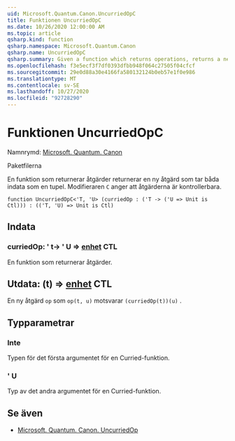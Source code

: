 ```yaml
---
uid: Microsoft.Quantum.Canon.UncurriedOpC
title: Funktionen UncurriedOpC
ms.date: 10/26/2020 12:00:00 AM
ms.topic: article
qsharp.kind: function
qsharp.namespace: Microsoft.Quantum.Canon
qsharp.name: UncurriedOpC
qsharp.summary: Given a function which returns operations, returns a new operation which takes both inputs as a tuple. The modifier `C` indicates that the operations are controllable.
ms.openlocfilehash: f3e5ecf3f7df0393dfbb948f064c27505f04cfcf
ms.sourcegitcommit: 29e0d88a30e4166fa580132124b0eb57e1f0e986
ms.translationtype: MT
ms.contentlocale: sv-SE
ms.lasthandoff: 10/27/2020
ms.locfileid: "92728290"
---
```

# <a name="uncurriedopc-function"></a>Funktionen UncurriedOpC

Namnrymd: [Microsoft. Quantum. Canon](xref:Microsoft.Quantum.Canon)

Paketfilerna [](https://nuget.org/packages/)


En funktion som returnerar åtgärder returnerar en ny åtgärd som tar båda indata som en tupel.
Modifieraren `C` anger att åtgärderna är kontrollerbara.

```qsharp
function UncurriedOpC<'T, 'U> (curriedOp : ('T -> ('U => Unit is Ctl))) : (('T, 'U) => Unit is Ctl)
```


## <a name="input"></a>Indata

### <a name="curriedop--t---u--unit-ctl"></a>curriedOp: ' t-> ' U => [enhet](xref:microsoft.quantum.lang-ref.unit) CTL

En funktion som returnerar åtgärder.



## <a name="output--tu--unit-ctl"></a>Utdata: (t) => [enhet](xref:microsoft.quantum.lang-ref.unit) CTL

En ny åtgärd `op` som `op(t, u)` motsvarar `(curriedOp(t))(u)` .

## <a name="type-parameters"></a>Typparametrar

### <a name="t"></a>Inte

Typen för det första argumentet för en Curried-funktion.
### <a name="u"></a>' U

Typ av det andra argumentet för en Curried-funktion.

## <a name="see-also"></a>Se även

- [Microsoft. Quantum. Canon. UncurriedOp](xref:Microsoft.Quantum.Canon.UncurriedOp)